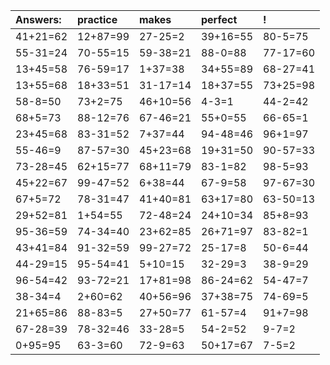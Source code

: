 | Answers: | practice | makes | perfect | ! |
| :--- | :--- | :--- | :--- | :--- |
| 41+21=62 | 12+87=99 | 27-25=2 | 39+16=55 | 80-5=75 | 
| 55-31=24 | 70-55=15 | 59-38=21 | 88-0=88 | 77-17=60 | 
| 13+45=58 | 76-59=17 | 1+37=38 | 34+55=89 | 68-27=41 | 
| 13+55=68 | 18+33=51 | 31-17=14 | 18+37=55 | 73+25=98 | 
| 58-8=50 | 73+2=75 | 46+10=56 | 4-3=1 | 44-2=42 | 
| 68+5=73 | 88-12=76 | 67-46=21 | 55+0=55 | 66-65=1 | 
| 23+45=68 | 83-31=52 | 7+37=44 | 94-48=46 | 96+1=97 | 
| 55-46=9 | 87-57=30 | 45+23=68 | 19+31=50 | 90-57=33 | 
| 73-28=45 | 62+15=77 | 68+11=79 | 83-1=82 | 98-5=93 | 
| 45+22=67 | 99-47=52 | 6+38=44 | 67-9=58 | 97-67=30 | 
| 67+5=72 | 78-31=47 | 41+40=81 | 63+17=80 | 63-50=13 | 
| 29+52=81 | 1+54=55 | 72-48=24 | 24+10=34 | 85+8=93 | 
| 95-36=59 | 74-34=40 | 23+62=85 | 26+71=97 | 83-82=1 | 
| 43+41=84 | 91-32=59 | 99-27=72 | 25-17=8 | 50-6=44 | 
| 44-29=15 | 95-54=41 | 5+10=15 | 32-29=3 | 38-9=29 | 
| 96-54=42 | 93-72=21 | 17+81=98 | 86-24=62 | 54-47=7 | 
| 38-34=4 | 2+60=62 | 40+56=96 | 37+38=75 | 74-69=5 | 
| 21+65=86 | 88-83=5 | 27+50=77 | 61-57=4 | 91+7=98 | 
| 67-28=39 | 78-32=46 | 33-28=5 | 54-2=52 | 9-7=2 | 
| 0+95=95 | 63-3=60 | 72-9=63 | 50+17=67 | 7-5=2 | 
